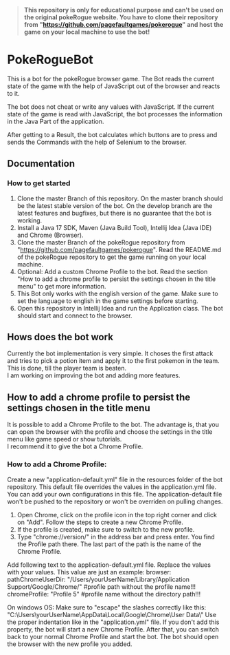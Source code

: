> **This repository is only for educational purpose and can't be used on the original pokeRogue website. 
> You have to clone their repository from "https://github.com/pagefaultgames/pokerogue" and host the game on your local machine to use the bot!**

# PokeRogueBot
This is a bot for the pokeRogue browser game. The Bot reads the current state of the game with the help of JavaScript out of the browser and reacts to it.  

The bot does not cheat or write any values with JavaScript. If the current state of the game is read with JavaScript, the bot processes the information in the Java Part of the application.  

After getting to a Result, the bot calculates which buttons are to press and sends the Commands with the help of Selenium to the browser.  

## Documentation

### How to get started
1. Clone the master Branch of this repository. On the master branch should be the latest stable version of the bot. On the develop branch are the latest features and bugfixes, but there is no guarantee that the bot is working.  
2. Install a Java 17 SDK, Maven (Java Build Tool), Intellij Idea (Java IDE) and Chrome (Browser).
3. Clone the master Branch of the pokeRogue repository from "https://github.com/pagefaultgames/pokerogue". Read the README.md of the pokeRogue repository to get the game running on your local machine.
4. Optional: Add a custom Chrome Profile to the bot. Read the section "How to add a chrome profile to persist the settings chosen in the title menu" to get more information.
5. This Bot only works with the english version of the game. Make sure to set the language to english in the game settings before starting.
6. Open this repository in Intellij Idea and run the Application class. The bot should start and connect to the browser.

## Hows does the bot work
Currently the bot implementation is very simple. It choses the first attack and tries to pick a potion item and apply it to the first pokemon in the team. This is done, till the player team is beaten.  
I am working on improving the bot and adding more features.

## How to add a chrome profile to persist the settings chosen in the title menu
It is possible to add a Chrome Profile to the bot. The advantage is, that you can open the browser with the profile and choose the settings in the title menu like game speed or show tutorials.  
I recommend it to give the bot a Chrome Profile.

### How to add a Chrome Profile:
Create a new "application-default.yml" file in the resources folder of the bot repository. This default file overrides the values in the application.yml file.  
You can add your own configurations in this file. The application-default file won't be pushed to the repository or won't be overriden on pulling changes.  
1. Open Chrome, click on the profile icon in the top right corner and click on "Add". Follow the steps to create a new Chrome Profile.
2. If the profile is created, make sure to switch to the new profile.
3. Type "chrome://version/" in the address bar and press enter. You find the Profile path there. The last part of the path is the name of the Chrome Profile. 

Add following text to the application-default.yml file. Replace the values with your values. This value are just an example:
browser:
  pathChromeUserDir: "/Users/yourUserName/Library/Application Support/Google/Chrome/" #profile path without the profile name!!!
  chromeProfile: "Profile 5" #profile name without the directory path!!!

On windows OS: Make sure to "escape" the slashes correctly like this: "C:\\Users\\yourUserName\\AppData\\Local\\Google\\Chrome\\User Data\\"
Use the proper indentation like in the "application.yml" file. If you don't add this property, the bot will start a new Chrome Profile.
After that, you can switch back to your normal Chrome Profile and start the bot. The bot should open the browser with the new profile you added.








   

